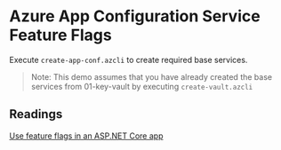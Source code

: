 # Azure App Configuration Service Feature Flags

Execute `create-app-conf.azcli` to create required base services.

>Note: This demo assumes that you have already created the base services from 01-key-vault by executing `create-vault.azcli`

## Readings

[Use feature flags in an ASP.NET Core app](https://learn.microsoft.com/en-us/azure/azure-app-configuration/use-feature-flags-dotnet-core?tabs=core5x)